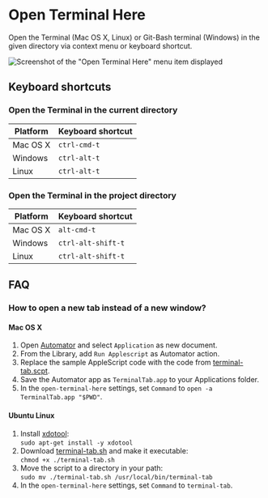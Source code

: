 # Open Terminal Here

Open the Terminal (Mac OS X, Linux) or Git-Bash terminal (Windows)
in the given directory via context menu or keyboard shortcut.

![Screenshot of the "Open Terminal Here" menu item displayed][1]

## Keyboard shortcuts

### Open the Terminal in the current directory

Platform | Keyboard shortcut
-------- | -----------------
Mac OS X | `ctrl-cmd-t`
Windows  | `ctrl-alt-t`
Linux    | `ctrl-alt-t`

### Open the Terminal in the project directory

Platform | Keyboard shortcut
-------- | -----------------
Mac OS X | `alt-cmd-t`
Windows  | `ctrl-alt-shift-t`
Linux    | `ctrl-alt-shift-t`

## FAQ

### How to open a new tab instead of a new window?

#### Mac OS X

1. Open [Automator][2] and select `Application` as new document.
2. From the Library, add `Run Applescript` as Automator action.
3. Replace the sample AppleScript code with the code from
   [terminal-tab.scpt][3].
4. Save the Automator app as `TerminalTab.app` to your Applications folder.
5. In the `open-terminal-here` settings, set `Command` to
   `open -a TerminalTab.app "$PWD"`.

#### Ubuntu Linux

1. Install [xdotool][4]:  
   `sudo apt-get install -y xdotool`
2. Download [terminal-tab.sh][5] and make it executable:  
   `chmod +x ./terminal-tab.sh`
3. Move the script to a directory in your path:  
   `sudo mv ./terminal-tab.sh /usr/local/bin/terminal-tab`
4. In the `open-terminal-here` settings, set `Command` to
   `terminal-tab`.

[1]: https://raw.githubusercontent.com/blueimp/atom-open-terminal-here/master/screenshot.png
[2]: https://en.wikipedia.org/wiki/Automator_(software)
[3]: https://github.com/blueimp/atom-open-terminal-here/blob/master/terminal-tab.scpt
[4]: http://www.semicomplete.com/projects/xdotool/
[5]: https://raw.githubusercontent.com/blueimp/atom-open-terminal-here/master/terminal-tab.sh

